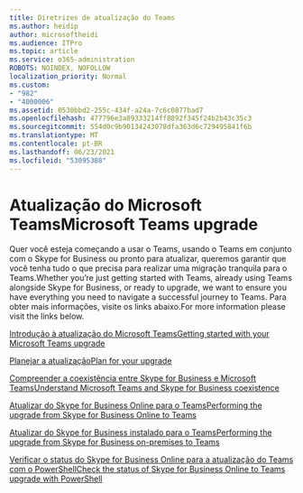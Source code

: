 ```yaml
---
title: Diretrizes de atualização do Teams
ms.author: heidip
author: microsoftheidi
ms.audience: ITPro
ms.topic: article
ms.service: o365-administration
ROBOTS: NOINDEX, NOFOLLOW
localization_priority: Normal
ms.custom:
- "982"
- "4000006"
ms.assetid: 0530bbd2-255c-434f-a24a-7c6c0877bad7
ms.openlocfilehash: 477796e3a89333214ff8892f345f24b2b43c35c3
ms.sourcegitcommit: 554d0c9b90134243078dfa363d6c729495841f6b
ms.translationtype: MT
ms.contentlocale: pt-BR
ms.lasthandoff: 06/23/2021
ms.locfileid: "53095388"
---
```

# <a name="microsoft-teams-upgrade"></a><span data-ttu-id="7a031-102">Atualização do Microsoft Teams</span><span class="sxs-lookup"><span data-stu-id="7a031-102">Microsoft Teams upgrade</span></span>

<span data-ttu-id="7a031-103">Quer você esteja começando a usar o Teams, usando o Teams em conjunto com o Skype for Business ou pronto para atualizar, queremos garantir que você tenha tudo o que precisa para realizar uma migração tranquila para o Teams.</span><span class="sxs-lookup"><span data-stu-id="7a031-103">Whether you’re just getting started with Teams, already using Teams alongside Skype for Business, or ready to upgrade, we want to ensure you have everything you need to navigate a successful journey to Teams.</span></span> <span data-ttu-id="7a031-104">Para obter mais informações, visite os links abaixo.</span><span class="sxs-lookup"><span data-stu-id="7a031-104">For more information please visit the links below.</span></span>

[<span data-ttu-id="7a031-105">Introdução à atualização do Microsoft Teams</span><span class="sxs-lookup"><span data-stu-id="7a031-105">Getting started with your Microsoft Teams upgrade</span></span>](/MicrosoftTeams/upgrade-start-here)

[<span data-ttu-id="7a031-106">Planejar a atualização</span><span class="sxs-lookup"><span data-stu-id="7a031-106">Plan for your upgrade</span></span>](/MicrosoftTeams/upgrade-plan-journey)

[<span data-ttu-id="7a031-107">Compreender a coexistência entre Skype for Business e Microsoft Teams</span><span class="sxs-lookup"><span data-stu-id="7a031-107">Understand Microsoft Teams and Skype for Business coexistence</span></span>](/MicrosoftTeams/teams-and-skypeforbusiness-coexistence-and-interoperability)

[<span data-ttu-id="7a031-108">Atualizar do Skype for Business Online para o Teams</span><span class="sxs-lookup"><span data-stu-id="7a031-108">Performing the upgrade from Skype for Business Online to Teams</span></span>](/MicrosoftTeams/upgrade-to-teams-execute-skypeforbusinessonline)

[<span data-ttu-id="7a031-109">Atualizar do Skype for Business instalado para o Teams</span><span class="sxs-lookup"><span data-stu-id="7a031-109">Performing the upgrade from Skype for Business on-premises to Teams</span></span>](/MicrosoftTeams/upgrade-to-teams-execute-skypeforbusinesshybridonprem)
 
[<span data-ttu-id="7a031-110">Verificar o status do Skype for Business Online para a atualização do Teams com o PowerShell</span><span class="sxs-lookup"><span data-stu-id="7a031-110">Check the status of Skype for Business Online to Teams upgrade with PowerShell</span></span>](/powershell/module/skype/get-csteamsupgradestatus?view=skype-ps)